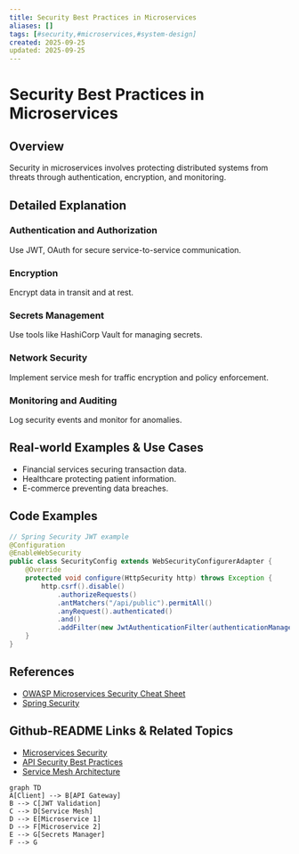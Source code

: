 ```yaml
---
title: Security Best Practices in Microservices
aliases: []
tags: [#security,#microservices,#system-design]
created: 2025-09-25
updated: 2025-09-25
---
```


# Security Best Practices in Microservices

## Overview

Security in microservices involves protecting distributed systems from threats through authentication, encryption, and monitoring.

## Detailed Explanation

### Authentication and Authorization

Use JWT, OAuth for secure service-to-service communication.

### Encryption

Encrypt data in transit and at rest.

### Secrets Management

Use tools like HashiCorp Vault for managing secrets.

### Network Security

Implement service mesh for traffic encryption and policy enforcement.

### Monitoring and Auditing

Log security events and monitor for anomalies.

## Real-world Examples & Use Cases

- Financial services securing transaction data.
- Healthcare protecting patient information.
- E-commerce preventing data breaches.

## Code Examples

```java
// Spring Security JWT example
@Configuration
@EnableWebSecurity
public class SecurityConfig extends WebSecurityConfigurerAdapter {
    @Override
    protected void configure(HttpSecurity http) throws Exception {
        http.csrf().disable()
            .authorizeRequests()
            .antMatchers("/api/public").permitAll()
            .anyRequest().authenticated()
            .and()
            .addFilter(new JwtAuthenticationFilter(authenticationManager()));
    }
}
```

## References

- [OWASP Microservices Security Cheat Sheet](https://owasp.org/www-project-microservices-security-cheat-sheet/)
- [Spring Security](https://spring.io/projects/spring-security)

## Github-README Links & Related Topics

- [Microservices Security](./microservices-security/README.md)
- [API Security Best Practices](./api-security-best-practices/README.md)
- [Service Mesh Architecture](./service-mesh-architecture/README.md)

```mermaid
graph TD
A[Client] --> B[API Gateway]
B --> C[JWT Validation]
C --> D[Service Mesh]
D --> E[Microservice 1]
D --> F[Microservice 2]
E --> G[Secrets Manager]
F --> G
```
